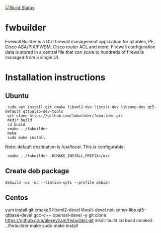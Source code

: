 [![Build Status](https://travis-ci.org/fwbuilder/fwbuilder.svg?branch=master)](https://travis-ci.org/fwbuilder/fwbuilder)

fwbuilder
=========

Firewall Builder is a GUI firewall management application for iptables, PF, Cisco ASA/PIX/FWSM, Cisco router ACL and more. Firewall configuration data is stored in a central file that can scale to hundreds of firewalls managed from a single UI.


Installation instructions
=========================


Ubuntu
---------
```
 sudo apt install git cmake libxml2-dev libxslt-dev libsnmp-dev qt5-default qttools5-dev-tools
 git clone https://github.com/fwbuilder/fwbuilder.git
 mkdir build
 cd build
 cmake ../fwbuilder
 make
 sudo make install
```
Note: default destination is /usr/local. This is configurable:
```
 cmake ../fwbuilder -DCMAKE_INSTALL_PREFIX=/usr
```

Create deb package
---------
```
debuild -us -uc --lintian-opts --profile debian
```
Centos
---------
yum install git cmake3 libxml2-devel libxslt-devel  net-snmp-libs qt5-qtbase-devel gcc-c++  openssl-devel -y
git clone https://github.com/alexeyzam/fwbuilder.git
 mkdir build
 cd build
 cmake3 ../fwbuilder
 make
 sudo make install
 
